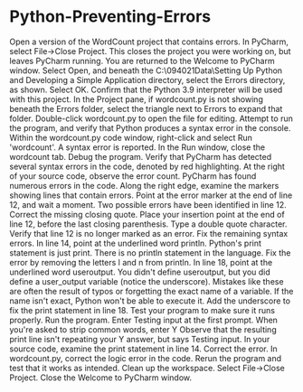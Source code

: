 # Python-Preventing-Errors
Open a version of the WordCount project that contains errors.
In PyCharm, select File→Close Project.
This closes the project you were working on, but leaves PyCharm running. You are returned to the Welcome to PyCharm window.
Select Open, and beneath the C:\094021Data\Setting Up Python and Developing a Simple Application directory, select the Errors directory, as shown.
Select OK.
Confirm that the Python 3.9 interpreter will be used with this project.
In the Project pane, if wordcount.py is not showing beneath the Errors folder, select the triangle next to Errors to expand that folder.
Double-click wordcount.py to open the file for editing.
Attempt to run the program, and verify that Python produces a syntax error in the console.
Within the wordcount.py code window, right-click and select Run 'wordcount'.
A syntax error is reported.
In the Run window, close the wordcount tab.
Debug the program.
Verify that PyCharm has detected several syntax errors in the code, denoted by red highlighting.
At the right of your source code, observe the error count.
PyCharm has found numerous errors in the code.
Along the right edge, examine the markers showing lines that contain errors.
Point at the error marker at the end of line 12, and wait a moment.
Two possible errors have been identified in line 12.
Correct the missing closing quote.
Place your insertion point at the end of line 12, before the last closing parenthesis.
Type a double quote character.
Verify that line 12 is no longer marked as an error.
Fix the remaining syntax errors.
In line 14, point at the underlined word println.
Python's print statement is just print. There is no println statement in the language.
Fix the error by removing the letters l and n from println.
In line 18, point at the underlined word useroutput.
You didn't define useroutput, but you did define a user_output variable (notice the underscore). Mistakes like these are often the result of typos or forgetting the exact name of a variable. If the name isn't exact, Python won't be able to execute it.
Add the underscore to fix the print statement in line 18.
Test your program to make sure it runs properly.
Run the program.
Enter Testing input at the first prompt.
When you're asked to strip common words, enter Y
Observe that the resulting print line isn't repeating your Y answer, but says Testing input.
In your source code, examine the print statement in line 14.
Correct the error.
In wordcount.py, correct the logic error in the code.
Rerun the program and test that it works as intended.
Clean up the workspace.
Select File→Close Project.
Close the Welcome to PyCharm window.
